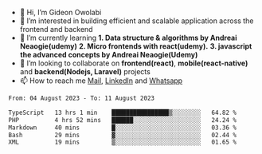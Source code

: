 - 👋 Hi, I’m Gideon Owolabi
- 👀 I’m interested in building efficient and scalable application across the frontend and backend
- 🌱 I’m currently learning <b>1. Data structure & algorithms by Andreai Neaogie(udemy)</b> <b>2. Micro frontends with react(udemy).</b>  <b>3. javascript the advanced concepts by Andreai Neaogie(Udemy)</b>
- 💞️ I’m looking to collaborate on <b>frontend(react)</b>, <b>mobile(react-native)</b> and <b>backend(Nodejs, Laravel)</b> projects
- 📫 How to reach me <a href="mailto:gideoniyin2021@gmail.com">Mail</a>, <a href="https://www.linkedin.com/in/gideon-owolabi-9b667a232/">LinkedIn</a> and <a href="https://wa.me/2348055377085">Whatsapp</a>

<!---
gude1/gude1 is a ✨ special ✨ repository because its `README.md` (this file) appears on your GitHub profile.
You can click the Preview link to take a look at your changes.
--->

<!--START_SECTION:waka-->

```txt
From: 04 August 2023 - To: 11 August 2023

TypeScript   13 hrs 1 min    ████████████████▒░░░░░░░░   64.82 %
PHP          4 hrs 52 mins   ██████░░░░░░░░░░░░░░░░░░░   24.24 %
Markdown     40 mins         █░░░░░░░░░░░░░░░░░░░░░░░░   03.36 %
Bash         29 mins         ▓░░░░░░░░░░░░░░░░░░░░░░░░   02.44 %
XML          19 mins         ▒░░░░░░░░░░░░░░░░░░░░░░░░   01.65 %
```

<!--END_SECTION:waka-->
